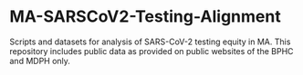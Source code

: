 # MA-SARSCoV2-Testing-Alignment
Scripts and datasets for analysis of SARS-CoV-2 testing equity in MA. 
This repository includes public data as provided on public websites of the BPHC and MDPH only.
